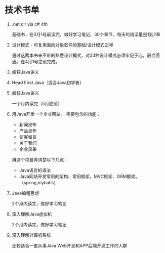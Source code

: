 # 技术书单
1.  .net clr via c# 4th
	
	基础书，在3月1号前读完，做好学习笔记，30个章节，每天的阅读量是1到2章
2. 设计模式 - 可复用面向对象软件的基础/设计模式之禅

	通过这两本书来不断的熟悉设计模式，对23种设计模式必须牢记于心，融会贯通。在4月1号之前完成。
3. 疯狂Java讲义


	
3. Head First Java（适合Java初学者）
4. 疯狂Java讲义

	一个月内读完（5月底前）
4. 用Java开发一个企业网站。
	需要包含的功能：
	+ 新闻发布
	+ 产品发布
	+ 访客留言
	+ 关于我们
	+ 企业风采

	用这个项目弄清楚以下几点：
	+ Java语言的语法
	+ Java网站开发常用的架构、常用框架，MVC框架、ORM框架。（spring,mybatis）
5. Java编程思想
	
	2个月内读完，做好学习笔记
6. 深入理解Java虚拟机
	
	2个月内读完，做好学习笔记
7. 深入理解计算机系统
	
	比较适合一直从事Java Web开发和APP后端开发工作的人群

	



